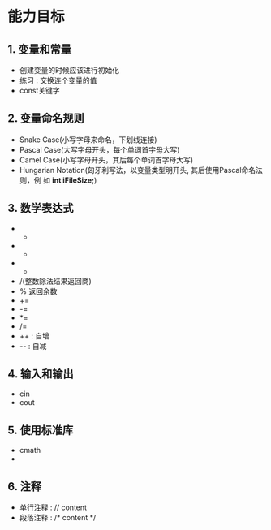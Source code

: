 # 能力目标
## 1. 变量和常量
- 创建变量的时候应该进行初始化
- 练习 : 交换连个变量的值
- const关键字
## 2. 变量命名规则
- Snake Case(小写字母来命名，下划线连接)
- Pascal Case(大写字母开头，每个单词首字母大写)
- Camel Case(小写字母开头，其后每个单词首字母大写)
- Hungarian Notation(匈牙利写法，以变量类型明开头, 其后使用Pascal命名法则，例
如 **int iFileSize;**)
## 3. 数学表达式
- + 
- - 
- * 
- /(整数除法结果返回商)
- % 返回余数
- +=
- -=
- *=
- /=
- ++ : 自增
- \-- : 自减
## 4. 输入和输出
- cin
- cout
## 5. 使用标准库
- cmath
- 
## 6. 注释
- 单行注释 : // content
- 段落注释 : /* content */